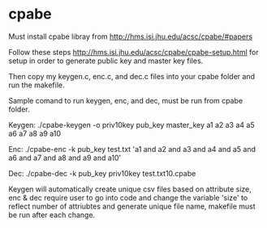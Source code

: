 # cpabe
Must install cpabe libray from  http://hms.isi.jhu.edu/acsc/cpabe/#papers

Follow these steps http://hms.isi.jhu.edu/acsc/cpabe/cpabe-setup.html for setup in order to generate public key and master key files.

Then copy my keygen.c, enc.c, and dec.c files into your cpabe folder and run the makefile.

Sample comand to run keygen, enc, and dec, must be run from cpabe folder.

Keygen: ./cpabe-keygen -o priv10key pub_key master_key a1 a2 a3 a4 a5 a6 a7 a8 a9 a10

Enc: ./cpabe-enc -k pub_key test.txt 'a1 and a2 and a3 and a4 and a5 and a6 and a7 and a8 and a9 and a10'

Dec: ./cpabe-dec -k pub_key priv10key test.txt10.cpabe

Keygen will automatically create unique csv files based on attribute size, enc & dec require user to go into code and change the variable 'size' to reflect number of attriubtes and generate unique file name, makefile must be run after each change.  
